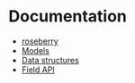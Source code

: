 # Documentation

* [roseberry](../README.md)
* [Models](models.md)
* [Data structures](data_structures.md)
* [Field API](field_api.md)
